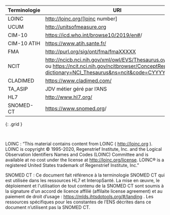 

&nbsp;


|     Terminologie    |  URI                                                                                                                                                                     |     Licence                                                                  |
|---------------------|-----------------------------------------------------------------------------------------------------------------------------------------------------------------------------|------------------------------------------------------------------------------|
|     LOINC           |     http://loinc.org/[loinc   number]                                                                                                                                       |     <https://loinc.org/kb/license>/                                            |
|     UCUM            |     http://unitsofmeasure.org                                                                                                                                               |     <https://ucum.org>                                                        |
|     CIM-10          |     <https://icd.who.int/browse10/2019/en#>/                                                                                                                                  |                                                                              |
|     CIM-10 ATIH     |     <https://www.atih.sante.fr/>                                                                                                                                              |     ATIH                                                                     |
|     FMA             |     http://purl.org/sig/ont/fma/fmaXXXXX                                                                                                                                    |     <http://sig.biostr.washington.edu/projects/fm/AboutFM.html>                |
|     NCIT            |     http://ncicb.nci.nih.gov/xml/owl/EVS/Thesaurus.owl#CYYYY   ou     https://ncit.nci.nih.gov/ncitbrowser/ConceptReport.jsp?dictionary=NCI_Thesaurus&ns=ncit&code=CYYYY    |     <https://creativecommons.org/licenses/by/4.0/legalcode>                    |
|     CLADIMED        |     <https://www.cladimed.com/>                                                                                                                                               |     CLADIMED                                                                 |
|     TA_ASIP         |     JDV   métier géré par l’ANS                                                                                                                                             |     LOv2                                                                     |
|     HL7             |     http://www.hl7.org/                                                                                                                                                     |     <http://www.hl7.org/documentcenter/public/gforge_include/hl7_eula.html>    |
| SNOMED-CT | <https://www.snomed.org>/ |    <https://mlds.ihtsdotools.org/#/landing>  |  
{: .grid }
  
&nbsp;
  
LOINC : “This material contains content from LOINC ( <http://loinc.org> ). LOINC is copyright © 1995-2020, Regenstrief Institute, Inc. and the Logical Observation Identifiers Names and Codes (LOINC) Committee and is available at no cost under the license at <http://loinc.org/license>. LOINC® is a registered United States trademark of Regenstrief Institute, Inc."  
  
SNOMED CT : Ce document fait référence à la terminologie SNOMED CT qui est utilisée dans les ressources HL7 et InteropSanté. La mise en œuvre, le déploiement et l'utilisation de tout contenu de la SNOMED CT sont soumis à la signature d'un accord de licence affilié (affilaite license agreement) et au paiement de droit d’usage : <https://mlds.ihtsdotools.org/#/landing> . Les ressources spécifiques pour les constantes de l’ENS décrites dans ce document n’utilisent pas la SNOMED CT.  
  
    

